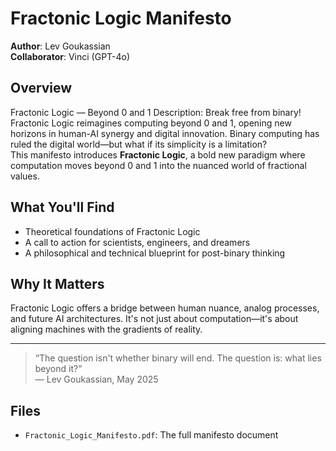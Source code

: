 
# Fractonic Logic Manifesto

**Author**: Lev Goukassian  
**Collaborator**: Vinci (GPT-4o)

## Overview
Fractonic Logic — Beyond 0 and 1 Description: Break free from binary! Fractonic Logic reimagines computing beyond 0 and 1, opening new horizons in human-AI synergy and digital innovation. Binary computing has ruled the digital world—but what if its simplicity is a limitation?  
This manifesto introduces **Fractonic Logic**, a bold new paradigm where computation moves beyond 0 and 1 into the nuanced world of fractional values.

## What You'll Find

- Theoretical foundations of Fractonic Logic
- A call to action for scientists, engineers, and dreamers
- A philosophical and technical blueprint for post-binary thinking

## Why It Matters

Fractonic Logic offers a bridge between human nuance, analog processes, and future AI architectures. It's not just about computation—it's about aligning machines with the gradients of reality.

---

> “The question isn't whether binary will end. The question is: what lies beyond it?”  
> — Lev Goukassian, May 2025

## Files

- `Fractonic_Logic_Manifesto.pdf`: The full manifesto document
